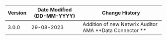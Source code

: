 | **Version** | **Date Modified (DD-MM-YYYY)** | **Change History**                                                 |
|-------------|--------------------------------|--------------------------------------------------------------------|
| 3.0.0       | 29-08-2023                     |	Addition of new Netwrix Auditor AMA **Data Connector **                   | 	                                                            |  
         
                                                                                                                 
